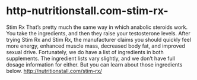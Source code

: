 # http-nutritionstall.com-stim-rx-
Stim Rx That’s pretty much the same way in which anabolic steroids work. You take the ingredients, and then they raise your testosterone levels.  After trying Stim Rx and Stim Rx, the manufacturer claims you should quickly feel more energy, enhanced muscle mass, decreased body fat, and improved sexual drive.  Fortunately, we do have a list of ingredients in both supplements. The ingredient lists vary slightly, and we don’t have full dosage information for either. But you can learn about those ingredients below. http://nutritionstall.com/stim-rx/
